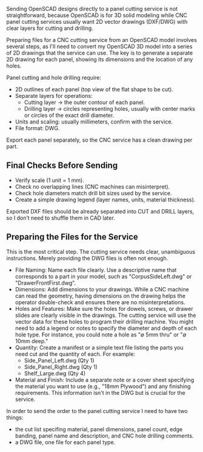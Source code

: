 Sending OpenSCAD designs directly to a panel cutting service is not straightforward, because OpenSCAD is for 3D solid modeling while CNC panel cutting services usually want 2D vector drawings (DXF/DWG) with clear layers for cutting and drilling.

Preparing files for a CNC cutting service from an OpenSCAD model involves several steps, as I'll need to convert my OpenSCAD 3D model into a series of 2D drawings that the service can use. The key is to generate a separate 2D drawing for each panel, showing its dimensions and the location of any holes.

Panel cutting and hole drilling require:
- 2D outlines of each panel (top view of the flat shape to be cut).
- Separate layers for operations:
    - Cutting layer → the outer contour of each panel.
    - Drilling layer → circles representing holes, usually with center marks or circles of the exact drill diameter.
- Units and scaling: usually millimeters, confirm with the service.
- File format: DWG.

Export each panel separately, so the CNC service has a clean drawing per part.

## Final Checks Before Sending
- Verify scale (1 unit = 1 mm).
- Check no overlapping lines (CNC machines can misinterpret).
- Check hole diameters match drill bit sizes used by the service.
- Create a simple drawing legend (layer names, units, material thickness).

Exported DXF files should be already separated into CUT and DRILL layers, so I don’t need to shuffle them in CAD later.

## Preparing the Files for the Service

This is the most critical step. The cutting service needs clear, unambiguous instructions. Merely providing the DWG files is often not enough.
- File Naming: Name each file clearly. Use a descriptive name that corresponds to a part in your model, such as "CorpusSideLeft.dwg" or "DrawerFrontFirst.dwg".
- Dimensions: Add dimensions to your drawings. While a CNC machine can read the geometry, having dimensions on the drawing helps the operator double-check and ensures there are no misinterpretations.
- Holes and Features: Make sure the holes for dowels, screws, or drawer slides are clearly visible in the drawings. The cutting service will use the vector data for these holes to program their drilling machine. You might need to add a legend or notes to specify the diameter and depth of each hole type. For instance, you could note a hole as "∅ 5mm thru" or "∅ 10mm deep."
- Quantity: Create a manifest or a simple text file listing the parts you need cut and the quantity of each. For example:
    - Side_Panel_Left.dwg (Qty 1)
    - Side_Panel_Right.dwg (Qty 1)
    - Shelf_Large.dwg (Qty 4)
- Material and Finish: Include a separate note or a cover sheet specifying the material you want to use (e.g., "18mm Plywood") and any finishing requirements. This information isn't in the DWG but is crucial for the service.

In order to send the order to the panel cutting service I need to have two things:
- the cut list specifing material, panel dimensions, panel count, edge banding, panel name and description, and CNC hole drilling comments.
- a DWG file, one file for each panel type.


